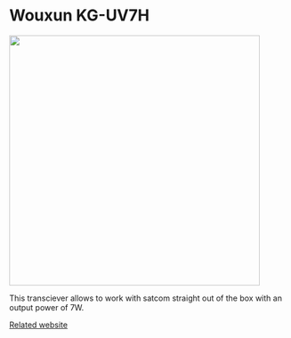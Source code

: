 # Wouxun KG-UV7H

<img height="450" src="/../_img/radios/uv7h.png" />

This transciever allows to work with satcom straight out of the box with an output power of 7W.  

[Related website](https://www.wouxunshop.com/Dual-Band-Two-Way-Radio-KG-UV7H-p1481750.html)